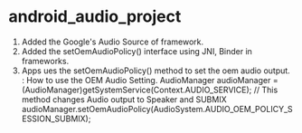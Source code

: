 # android_audio_project

1. Added the Google's Audio Source of framework.
2. Added the setOemAudioPolicy() interface using JNI, Binder in frameworks.
3. Apps ues the setOemAudioPolicy() method to set the oem audio output.
   : How to use the OEM Audio Setting.
     AudioManager audioManager = (AudioManager)getSystemService(Context.AUDIO_SERVICE);
     // This method changes Audio output to Speaker and SUBMIX 
     audioManager.setOemAudioPolicy(AudioSystem.AUDIO_OEM_POLICY_SESSION_SUBMIX);

